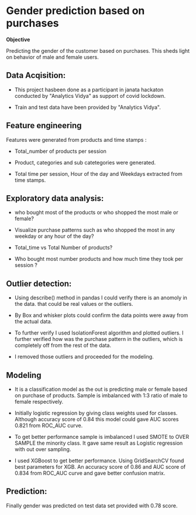 # Gender prediction based on purchases

**Objective**

Predicting the gender of the customer based on purchases. This sheds light on behavior of male and female users. 

## **Data Acqisition:**

-  This project hasbeen done as a participant in janata hackaton conducted by "Analytics Vidya" as support of covid lockdown.

- Train and test data have been provided by "Analytics Vidya".

## **Feature engineering**

Features were generated from products and time stamps :

- Total_number of products per session

- Product, categories and sub catetegories were generated.

- Total time per session, Hour of the day and Weekdays extracted from time stamps.

## **Exploratory data analysis:** 

- who bought most of the products or who shopped the most male or female?

- Visualize purchase patterns such as who shopped the most in any weekday or any hour of the day?

- Total_time  vs Total Number of products?

- Who bought most number products and how much time they took per session ?

## Outlier detection:

- Using describe() method in pandas I could verify there is an anomoly in the data. that could be real values or the outliers. 

- By Box and whisker plots could confirm the data points were away from the actual data. 

- To further verify I used IsolationForest algorithm and plotted outliers. I further verified how was the purchase pattern in the outliers, which is completely off from the rest of the data. 

- I removed those outliers and proceeded for the modeling.

## **Modeling**

- It is a classification model as the out is predicting male or female based on purchase of products. Sample is imbalanced with 1:3 ratio of male to female  respectively. 

- Initially logistic regression  by giving class weights used for classes. Although accuracy score of 0.84 this model could  gave AUC scores 0.821 from ROC_AUC curve. 
- To get better performance sample is imbalanced I used SMOTE to OVER SAMPLE the minority class. It gave same result as Logistic regression with out over sampling.
- I used XGBoost to get better performance. Using GridSearchCV found best parameters for XGB.  An accuracy score of 0.86 and AUC score of  0.834 from ROC_AUC curve and gave better confusion matrix.

## **Prediction:**

Finally gender was predicted on test data set provided with 0.78 score.



